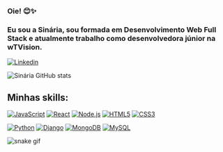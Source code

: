 

### Oie! 😊✨
### Eu sou a Sinária, sou formada em Desenvolvimento Web Full Stack e atualmente trabalho como desenvolvedora júnior na wTVision. 

[![Linkedin](https://img.shields.io/badge/LinkedIn-0077B5?style=for-the-badge&logo=linkedin&logoColor=white)](https://www.linkedin.com/in/sinariac/)

![Sinária GitHub stats](https://github-readme-stats.vercel.app/api?username=sinariac&show_icons=true&theme=gotham&rank_icon=github)

## Minhas skills:

[![JavaScript](https://img.shields.io/badge/JavaScript-323330?style=for-the-badge&logo=javascript&logoColor=F7DF1E)](https://developer.mozilla.org/pt-BR/docs/Web/JavaScript)
[![React](https://img.shields.io/badge/React-20232A?style=for-the-badge&logo=react&logoColor=61DAFB)](https://react.dev/)
[![Node.js](https://img.shields.io/badge/Node.js-43853D?style=for-the-badge&logo=node.js&logoColor=white)](https://nodejs.org/en)
[![HTML5](https://img.shields.io/badge/HTML5-E34F26?style=for-the-badge&logo=html5&logoColor=white)](https://developer.mozilla.org/pt-BR/docs/Web/HTML)
[![CSS3](https://img.shields.io/badge/CSS3-1572B6?style=for-the-badge&logo=css3&logoColor=white)](https://developer.mozilla.org/pt-BR/docs/Web/CSS)

[![Python](https://img.shields.io/badge/Python-14354C?style=for-the-badge&logo=python&logoColor=white)](https://docs.python.org/3/)
[![Django](https://img.shields.io/badge/Django-092E20?style=for-the-badge&logo=django&logoColor=white)](https://docs.djangoproject.com/pt-br/5.0/)
[![MongoDB](https://img.shields.io/badge/MongoDB-4EA94B?style=for-the-badge&logo=mongodb&logoColor=white)](https://www.mongodb.com/docs/manual/)
[![MySQL](https://img.shields.io/badge/MySQL-00000F?style=for-the-badge&logo=mysql&logoColor=white)](https://dev.mysql.com/doc/)

![snake gif](https://github.com/SEU_USUARIO/SEU_REPOSITORIO/blob/output/github-contribution-grid-snake-dark.svg?palette=github-dark)
